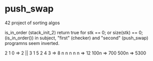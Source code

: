# push_swap
42 project of sorting algos

is_in_order (stack_init_2) return true for stk == 0; or size(stk) == 0; (is_in_order())
in subject, "first" (checker) and "second" (push_swap) programns seem inverted.

2 1 0 => 2 || 3
1 5 2 4 3 => 8
n n n n n => 12
100n => 700
500n => 5300
